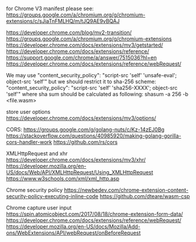 for Chrome V3 manifest please see:
https://groups.google.com/a/chromium.org/g/chromium-extensions/c/sJiaTnFMLHQ/m/tJQ9AE9vBQAJ

https://developer.chrome.com/blog/mv2-transition/
https://groups.google.com/a/chromium.org/g/chromium-extensions
https://developer.chrome.com/docs/extensions/mv3/getstarted/
https://developer.chrome.com/docs/extensions/reference/
https://support.google.com/chrome/a/answer/7515036?hl=en
https://developer.chrome.com/docs/extensions/reference/webRequest/


We may use
 "content_security_policy": "script-src 'self' 'unsafe-eval'; object-src 'self'"
but we should restrict it to sha-256 scheme:
 "content_security_policy": "script-src 'self' 'sha256-XXXX'; object-src 'self'"
where sha sum should be calculated as following:
shasum -a 256 -b <file.wasm>

store user options
https://developer.chrome.com/docs/extensions/mv3/options/

CORS:
https://groups.google.com/g/golang-nuts/c/Kz-14zEJ0Bg
https://stackoverflow.com/questions/40985920/making-golang-gorilla-cors-handler-work
https://github.com/rs/cors

XMLHttpRequest and xhr
https://developer.chrome.com/docs/extensions/mv3/xhr/
https://developer.mozilla.org/en-US/docs/Web/API/XMLHttpRequest/Using_XMLHttpRequest
https://www.w3schools.com/xml/xml_http.asp

Chrome security policy
https://newbedev.com/chrome-extension-content-security-policy-executing-inline-code
https://github.com/dteare/wasm-csp

Chrome capture user input
https://spin.atomicobject.com/2017/08/18/chrome-extension-form-data/
https://developer.chrome.com/docs/extensions/reference/webRequest/
https://developer.mozilla.org/en-US/docs/Mozilla/Add-ons/WebExtensions/API/webRequest/onBeforeRequest
